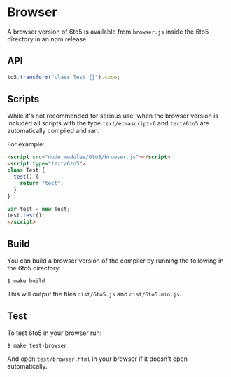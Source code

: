 # Browser

A browser version of 6to5 is available from `browser.js` inside the 6to5
directory in an npm release.

## API

```javascript
to5.transform("class Test {}").code;
```

## Scripts

While it's not recommended for serious use, when the browser version is included
all scripts with the type `text/ecmascript-6` and `text/6to5` are automatically
compiled and ran.

For example:

```html
<script src="node_modules/6to5/browser.js"></script>
<script type="text/6to5">
class Test {
  test() {
    return "test";
  }
}

var test = new Test;
test.test();
</script>
```

## Build

You can build a browser version of the compiler by running the following in the
6to5 directory:

    $ make build

This will output the files `dist/6to5.js` and `dist/6to5.min.js`.

## Test

To test 6to5 in your browser run:

    $ make test-browser

And open `test/browser.html` in your browser if it doesn't open automatically.
